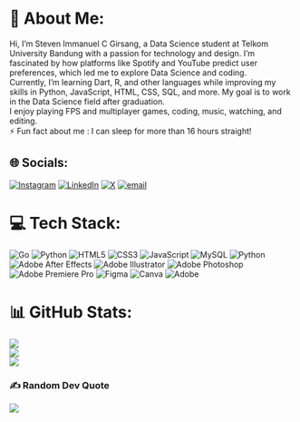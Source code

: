 # 💫 About Me:
Hi, I’m Steven Immanuel C Girsang, a Data Science student at Telkom University Bandung with a passion for technology and design. I’m fascinated by how platforms like Spotify and YouTube predict user preferences, which led me to explore Data Science and coding.<br>Currently, I’m learning Dart, R, and other languages while improving my skills in Python, JavaScript, HTML, CSS, SQL, and more. My goal is to work in the Data Science field after graduation.<br>I enjoy playing FPS and multiplayer games, coding, music, watching, and editing.<br>⚡ Fun fact about me : I can sleep for more than 16 hours straight!


## 🌐 Socials:
[![Instagram](https://img.shields.io/badge/Instagram-%23E4405F.svg?logo=Instagram&logoColor=white)](https://instagram.com/_stev.chris) [![LinkedIn](https://img.shields.io/badge/LinkedIn-%230077B5.svg?logo=linkedin&logoColor=white)](https://linkedin.com/in/StevenChristiano) [![X](https://img.shields.io/badge/X-black.svg?logo=X&logoColor=white)](https://x.com/@_Stevchris) [![email](https://img.shields.io/badge/Email-D14836?logo=gmail&logoColor=white)](mailto:stevchrist11@gmail.com) 

# 💻 Tech Stack:
![Go](https://img.shields.io/badge/go-%2300ADD8.svg?style=for-the-badge&logo=go&logoColor=white) ![Python](https://img.shields.io/badge/python-3670A0?style=for-the-badge&logo=python&logoColor=ffdd54) ![HTML5](https://img.shields.io/badge/html5-%23E34F26.svg?style=for-the-badge&logo=html5&logoColor=white) ![CSS3](https://img.shields.io/badge/css3-%231572B6.svg?style=for-the-badge&logo=css3&logoColor=white) ![JavaScript](https://img.shields.io/badge/javascript-%23323330.svg?style=for-the-badge&logo=javascript&logoColor=%23F7DF1E) ![MySQL](https://img.shields.io/badge/mysql-4479A1.svg?style=for-the-badge&logo=mysql&logoColor=white) ![Python](https://img.shields.io/badge/python-3670A0?style=for-the-badge&logo=python&logoColor=ffdd54) ![Adobe After Effects](https://img.shields.io/badge/Adobe%20After%20Effects-9999FF.svg?style=for-the-badge&logo=Adobe%20After%20Effects&logoColor=white) ![Adobe Illustrator](https://img.shields.io/badge/adobe%20illustrator-%23FF9A00.svg?style=for-the-badge&logo=adobe%20illustrator&logoColor=white) ![Adobe Photoshop](https://img.shields.io/badge/adobe%20photoshop-%2331A8FF.svg?style=for-the-badge&logo=adobe%20photoshop&logoColor=white) ![Adobe Premiere Pro](https://img.shields.io/badge/Adobe%20Premiere%20Pro-9999FF.svg?style=for-the-badge&logo=Adobe%20Premiere%20Pro&logoColor=white) ![Figma](https://img.shields.io/badge/figma-%23F24E1E.svg?style=for-the-badge&logo=figma&logoColor=white) ![Canva](https://img.shields.io/badge/Canva-%2300C4CC.svg?style=for-the-badge&logo=Canva&logoColor=white) ![Adobe](https://img.shields.io/badge/adobe-%23FF0000.svg?style=for-the-badge&logo=adobe&logoColor=white)
# 📊 GitHub Stats:
![](https://github-readme-stats.vercel.app/api?username=StevChrist&theme=dark&hide_border=false&include_all_commits=false&count_private=false)<br/>
![](https://nirzak-streak-stats.vercel.app/?user=StevChrist&theme=dark&hide_border=false)<br/>
![](https://github-readme-stats.vercel.app/api/top-langs/?username=StevChrist&theme=dark&hide_border=false&include_all_commits=false&count_private=false&layout=compact)

### ✍️ Random Dev Quote
![](https://quotes-github-readme.vercel.app/api?type=horizontal&theme=radical)

<!-- Proudly created with GPRM ( https://gprm.itsvg.in ) -->
